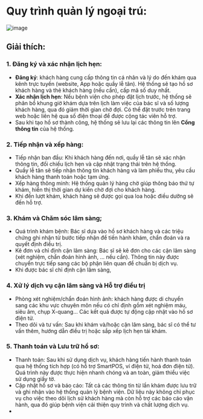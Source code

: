 # Quy trình quản lý ngoại trú:

![image](https://github.com/user-attachments/assets/00c88985-4805-4ba4-954a-5b736138b303)

## Giải thích:
### 1. Đăng ký và xác nhận lịch hẹn:
- **Đăng ký**: khách hàng cung cấp thông tin cá nhân và lý do đến khám qua kênh trực tuyến (website, App hoặc quầy lễ tân). Hệ thống sẽ tạo hồ sơ khách hàng và thẻ khách hàng (nếu cần), cấp mã số duy nhất.
- **Xác nhận lịch hẹn**: Nếu bệnh viện cho phép đặt lịch trước, hệ thống sẽ phân bổ khung giờ khám dựa trên lịch làm việc của bác sĩ và số lượng khách hàng, qua đó giảm thời gian chờ đợi. Có thể đặt trước trên trang web hoặc liên hệ qua số điện thoại để được cộng tác viên hỗ trợ.
- Sau khi tạo hồ sơ thành công, hệ thống sẽ lưu lại các thông tin lên **Cổng thông tin** của hệ thống.

### 2. Tiếp nhận và xếp hàng:
- Tiếp nhận ban đầu: Khi khách hàng đến nơi, quầy lễ tân sẽ xác nhận thông tin, đối chiếu lịch hẹn và cập nhật trạng thái trên hệ thống.
- Quầy lễ tân sẽ tiếp nhận thông tin khách hàng và làm phiếu thu, yêu cầu khách hàng thanh toán hoặc tạm ứng.
- Xếp hàng thông minh: Hệ thống quản lý hàng chờ giúp thông báo thứ tự khám, hiển thị thời gian dự kiến chờ đợi cho khách hàng.
- Khi đến lượt khám, khách hàng sẽ được gọi qua loa hoặc điều dưỡng sẽ đến hỗ trợ.

### 3. Khám và Chăm sóc lâm sàng;
- Quá trình khám bệnh: Bác sĩ dựa vào hồ sơ khách hàng và các triệu chứng ghi nhận từ bước tiếp nhận để tiến hành khám, chẩn đoán và ra quyết định điều trị.
- Kê đơn và chỉ định cận lâm sàng: Bác sĩ sẽ kê đơn cho các cận lâm sàng (xét nghiệm, chẩn đoán hình ảnh, ... nếu cần). Thông tin này được chuyển trực tiếp sang các bộ phận liên quan để chuẩn bị dịch vụ.
- Khi được bác sĩ chỉ định cận lâm sàng,  
### 4. Xử lý dịch vụ cận lâm sàng và Hỗ trợ điều trị
- Phòng xét nghiệm/chẩn đoán hình ảnh: khách hàng được di chuyển sang các khu vực chuyên môn nếu có chỉ định gồm xét nghiệm máu, siêu âm, chụp X-quang... Các kết quả được tự động cập nhật vào hồ sơ điện tử.
- Theo dõi và tư vấn: Sau khi khám và/hoặc cận lâm sàng, bác sĩ có thể tư vấn thêm, hướng dẫn điều trị hoặc sắp xếp lịch hẹn tái khám.

### 5. Thanh toán và Lưu trữ hồ sơ:
- Thanh toán: Sau khi sử dụng dịch vụ, khách hàng tiến hành thanh toán qua hệ thống tích hợp (có hỗ trợ SmartPOS, ví điện tử, hoá đơn điện tử). Quá trình này được thực hiện nhanh chóng và an toàn, giảm thiểu việc sử dụng giấy tờ.
- Cập nhật hồ sơ và báo cáo: Tất cả các thông tin từ lần khám được lưu trữ và ghi nhận vào hệ thống quản lý bệnh viện. Dữ liệu này không chỉ phục vụ cho việc theo dõi lịch sử khách hàng mà còn hỗ trợ các báo cáo vận hành, qua đó giúp bệnh viện cải thiện quy trình và chất lượng dịch vụ.
- 
